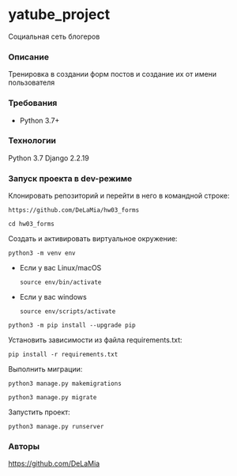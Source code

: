 # yatube_project
Социальная сеть блогеров

### Описание
Тренировка в создании форм постов и создание их от имени пользователя

### Требования
* Python 3.7+

### Технологии
Python 3.7
Django 2.2.19

### Запуск проекта в dev-режиме
Клонировать репозиторий и перейти в него в командной строке:

```
https://github.com/DeLaMia/hw03_forms
```

```
cd hw03_forms
```

Cоздать и активировать виртуальное окружение:

```
python3 -m venv env
```

* Если у вас Linux/macOS

    ```
    source env/bin/activate
    ```

* Если у вас windows

    ```
    source env/scripts/activate
    ```

```
python3 -m pip install --upgrade pip
```

Установить зависимости из файла requirements.txt:

```
pip install -r requirements.txt
```

Выполнить миграции:
```
python3 manage.py makemigrations
```

```
python3 manage.py migrate
```

Запустить проект:

```
python3 manage.py runserver
```
### Авторы
https://github.com/DeLaMia
